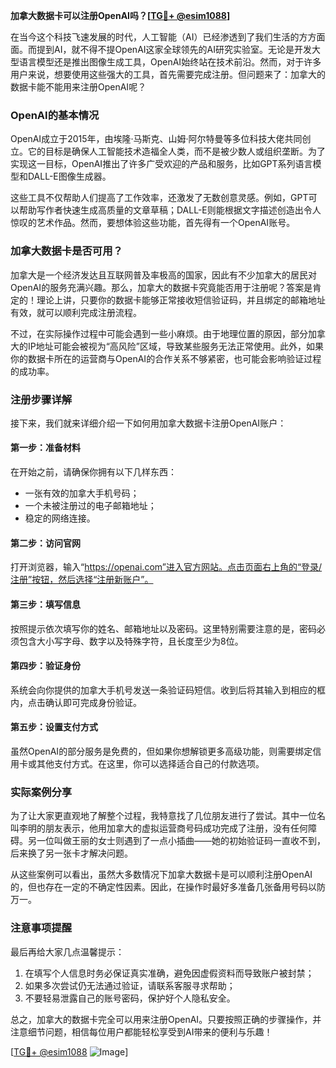 **加拿大数据卡可以注册OpenAI吗？[[TG💪+ @esim1088](https://t.me/s/esim1088)]**

在当今这个科技飞速发展的时代，人工智能（AI）已经渗透到了我们生活的方方面面。而提到AI，就不得不提OpenAI这家全球领先的AI研究实验室。无论是开发大型语言模型还是推出图像生成工具，OpenAI始终站在技术前沿。然而，对于许多用户来说，想要使用这些强大的工具，首先需要完成注册。但问题来了：加拿大的数据卡能不能用来注册OpenAI呢？

### OpenAI的基本情况

OpenAI成立于2015年，由埃隆·马斯克、山姆·阿尔特曼等多位科技大佬共同创立。它的目标是确保人工智能技术造福全人类，而不是被少数人或组织垄断。为了实现这一目标，OpenAI推出了许多广受欢迎的产品和服务，比如GPT系列语言模型和DALL-E图像生成器。

这些工具不仅帮助人们提高了工作效率，还激发了无数创意灵感。例如，GPT可以帮助写作者快速生成高质量的文章草稿；DALL-E则能根据文字描述创造出令人惊叹的艺术作品。然而，要想体验这些功能，首先得有一个OpenAI账号。

### 加拿大数据卡是否可用？

加拿大是一个经济发达且互联网普及率极高的国家，因此有不少加拿大的居民对OpenAI的服务充满兴趣。那么，加拿大的数据卡究竟能否用于注册呢？答案是肯定的！理论上讲，只要你的数据卡能够正常接收短信验证码，并且绑定的邮箱地址有效，就可以顺利完成注册流程。

不过，在实际操作过程中可能会遇到一些小麻烦。由于地理位置的原因，部分加拿大的IP地址可能会被视为“高风险”区域，导致某些服务无法正常使用。此外，如果你的数据卡所在的运营商与OpenAI的合作关系不够紧密，也可能会影响验证过程的成功率。

### 注册步骤详解

接下来，我们就来详细介绍一下如何用加拿大数据卡注册OpenAI账户：

#### 第一步：准备材料
在开始之前，请确保你拥有以下几样东西：
- 一张有效的加拿大手机号码；
- 一个未被注册过的电子邮箱地址；
- 稳定的网络连接。

#### 第二步：访问官网
打开浏览器，输入“https://openai.com”进入官方网站。点击页面右上角的“登录/注册”按钮，然后选择“注册新账户”。

#### 第三步：填写信息
按照提示依次填写你的姓名、邮箱地址以及密码。这里特别需要注意的是，密码必须包含大小写字母、数字以及特殊字符，且长度至少为8位。

#### 第四步：验证身份
系统会向你提供的加拿大手机号发送一条验证码短信。收到后将其输入到相应的框内，点击确认即可完成身份验证。

#### 第五步：设置支付方式
虽然OpenAI的部分服务是免费的，但如果你想解锁更多高级功能，则需要绑定信用卡或其他支付方式。在这里，你可以选择适合自己的付款选项。

### 实际案例分享

为了让大家更直观地了解整个过程，我特意找了几位朋友进行了尝试。其中一位名叫李明的朋友表示，他用加拿大的虚拟运营商号码成功完成了注册，没有任何障碍。另一位叫做王丽的女士则遇到了一点小插曲——她的初始验证码一直收不到，后来换了另一张卡才解决问题。

从这些案例可以看出，虽然大多数情况下加拿大数据卡是可以顺利注册OpenAI的，但也存在一定的不确定性因素。因此，在操作时最好多准备几张备用号码以防万一。

### 注意事项提醒

最后再给大家几点温馨提示：
1. 在填写个人信息时务必保证真实准确，避免因虚假资料而导致账户被封禁；
2. 如果多次尝试仍无法通过验证，请联系客服寻求帮助；
3. 不要轻易泄露自己的账号密码，保护好个人隐私安全。

总之，加拿大的数据卡完全可以用来注册OpenAI。只要按照正确的步骤操作，并注意细节问题，相信每位用户都能轻松享受到AI带来的便利与乐趣！

[[TG💪+ @esim1088](https://t.me/s/esim1088) ![Image](https://i.postimg.cc/4NQfJmqS/Snipaste-2025-05-13-00-14-12.png)]